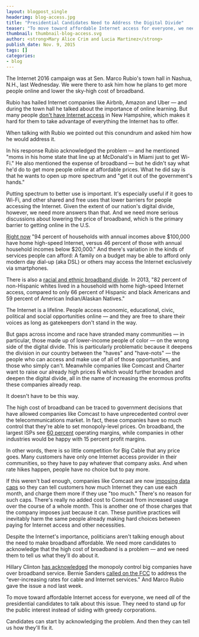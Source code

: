 ```yaml
---
layout: blogpost_single
headerimg: blog-access.jpg
title: "Presidential Candidates Need to Address the Digital Divide"
teaser: "To move toward affordable Internet access for everyone, we need all of the presidential candidates to talk about this issue."
thumbnail: thumbnail-blog-access.svg
author: <strong>Mary Alice Crim and Lucia Martinez</strong>
publish_date: Nov. 9, 2015
tags: []
categories:
- blog
---
```

The Internet 2016 campaign was at Sen. Marco Rubio's town hall in Nashua, N.H., last Wednesday. We were there to ask him how he plans to get more people online and lower the sky-high cost of broadband. 

Rubio has hailed Internet companies like Airbnb, Amazon and Uber &mdash; and during the town hall he talked about the importance of online learning. But many people [don't have Internet access](https://medium.com/backchannel/battle-cry-of-new-hampshire-no-fiber-no-votes-fc5f2df34f68) in New Hampshire, which makes it hard for them to take advantage of everything the Internet has to offer.

When talking with Rubio we pointed out this conundrum and asked him how he would address it. 

In his response Rubio acknowledged the problem &mdash; and he mentioned "moms in his home state that line up at McDonald's in Miami just to get Wi-Fi." He also mentioned the expense of broadband &mdash; but he didn't say what he'd do to get more people online at affordable prices. What he did say is that he wants to open up more spectrum and "get it out of the government's hands." 

Putting spectrum to better use is important. It's especially useful if it goes to Wi-Fi, and other shared and free uses that lower barriers for people accessing the Internet. Given the extent of our nation's digital divide, however, we need more answers than that. And we need more serious discussions about lowering the price of broadband, which is the primary barrier to getting online in the U.S.

[Right now](http://www.freepress.net/sites/default/files/resources/Free_Press_8-31-2015_Lifeline%20Comments_final.pdf) "94 percent of households with annual incomes above $100,000 have home high-speed Internet, versus 46 percent of those with annual household incomes below $20,000." And there's variation in the kinds of services people can afford: A family on a budget may be able to afford only modern day dial-up (aka DSL) or others may access the Internet exclusively via smartphones.

There is also a [racial and ethnic broadband divide](http://www.freepress.net/sites/default/files/resources/Free_Press_8-31-2015_Lifeline%20Comments_final.pdf). In 2013, "82 percent of non-Hispanic whites lived in a household with home high-speed Internet access, compared to only 66 percent of Hispanic and black Americans and 59 percent of American Indian/Alaskan Natives."

The Internet is a lifeline. People access economic, educational, civic, political and social opportunities online &mdash; and they are free to share their voices as long as gatekeepers don't stand in the way.

But gaps across income and race have stranded many communities &mdash; in particular, those made up of  lower-income people of color &mdash; on the wrong side of the digital divide. This is particularly problematic because it deepens the division in our country between the "haves" and "have-nots" &mdash; the people who can access and make use of all of those opportunities, and those who simply can't. Meanwhile companies like Comcast and Charter want to raise our already high prices  Ñ which would further broaden and deepen the digital divide, all in the name of increasing the enormous profits these companies already reap.
  
It doesn't have to be this way. 

The high cost of broadband can be traced to government decisions that have allowed companies like Comcast to have unprecedented control over the telecommunications market. In fact, these companies have so much control that they're able to set monopoly-level prices. On broadband, the largest ISPs see [60 percent](http://www.freepress.net/sites/default/files/resources/Free_Press_8-31-2015_Lifeline%20Comments_final.pdf) operating margins, while companies in other industries would be happy with 15 percent profit margins. 

In other words, there is so little competition for Big Cable that any price goes. Many customers have only one Internet access provider in their communities, so they have to pay whatever that company asks. And when rate hikes happen, people have no choice but to pay more. 

If this weren't bad enough, companies like Comcast are now [imposing data caps](http://www.dslreports.com/shownews/Comcast-Dramatically-Expanding-Usage-Cap-Areas-December-1-135551) so they can tell customers how much Internet they can use each month, and charge them more if they use "too much." There's no reason for such caps. There's really no added cost to Comcast from increased usage over the course of a whole month. This is another one of those charges that the company imposes just because it can. These punitive practices will inevitably harm the same people already making hard choices between paying for Internet access and other necessities.

Despite the Internet's importance, politicians aren't talking enough about the need to make broadband affordable. We need more candidates to acknowledge that the high cost of broadband is a problem &mdash; and we need them to tell us what they'll do about it. 

Hillary Clinton [has acknowledged](http://qz.com/529303/hillary-clinton-being-pro-business-doesnt-mean-hanging-consumers-out-to-dry/) the monopoly control big companies have over broadband service. Bernie Sanders [called on the FCC](http://www.sanders.senate.gov/download/071015fccletter/?inline=file) to address the "ever-increasing rates for cable and Internet services." And Marco Rubio gave the issue a nod last week. 

To move toward affordable Internet access for everyone, we need <em>all</em> of the presidential candidates to talk about this issue. They need to stand up for the public interest instead of siding with greedy corporations.

Candidates can start by acknowledging the problem. And then they can tell us how they'll fix it. 
